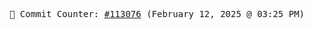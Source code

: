 <p align="center">
    <samp>
        📮 Commit Counter: <a href="https://github.com/Javascript-void0/Javascript-void0/commits/main">#113076</a> (February 12, 2025 @ 03:25 PM)
    </samp>
</p>
